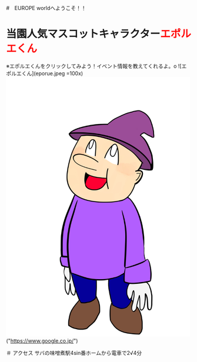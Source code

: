 #　EUROPE worldへようこそ！！

# 当園人気マスコットキャラクター<font color="Red">エポルエくん</font>
※エポルエくんをクリックしてみよう！イベント情報を教えてくれるよ。o
![エポルエくん](eporue.jpeg =100x)
<img src="eporue.jpeg" width="500px" url="https://www.google.co.jp/">("https://www.google.co.jp/")

＃ アクセス
サバの味噌煮駅4sin番ホームから電車で2√4分
